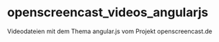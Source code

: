 # openscreencast_videos_angularjs
Videodateien mit dem Thema angular.js vom Projekt openscreencast.de
